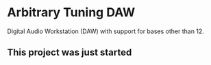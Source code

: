 # Arbitrary Tuning DAW 

Digital Audio Workstation (DAW) with support for bases other than 12.  

## This project was just started